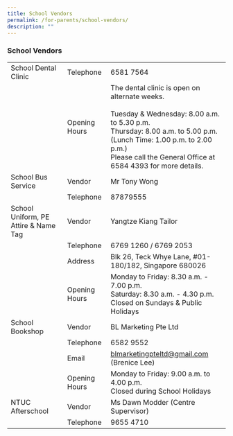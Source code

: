 ```yaml
---
title: School Vendors
permalink: /for-parents/school-vendors/
description: ""
---
```

### School Vendors

|  |  |  |
|---|---|---|
| School Dental Clinic | Telephone | 6581 7564 |
|  | Opening Hours | The dental clinic is open on alternate weeks.<br><br>Tuesday & Wednesday: 8.00 a.m. to 5.30 p.m.<br>Thursday: 8.00 a.m. to 5.00 p.m.<br>(Lunch Time: 1.00 p.m. to 2.00 p.m.)<br>Please call the General Office at 6584 4393 for more details. |
| School Bus Service | Vendor | Mr Tony Wong |
|   | Telephone | 87879555 |
| School Uniform, PE Attire & Name Tag | Vendor | Yangtze Kiang Tailor |
|   | Telephone | 6769 1260 / 6769 2053 |
|   | Address | Blk 26, Teck Whye Lane, #01-180/182, Singapore 680026 |
|   | Opening Hours | Monday to Friday: 8.30 a.m. - 7.00 p.m. <br>Saturday: 8.30 a.m. - 4.30 p.m.<br>Closed on Sundays & Public Holidays |
| School Bookshop | Vendor | BL Marketing Pte Ltd |
|   | Telephone | 6582 9552 |
|   | Email | [blmarketingpteltd@gmail.com](mailto:blmarketingpteltd@gmail.com) (Brenice Lee) |
|   | Opening Hours | Monday to Friday: 9.00 a.m. to 4.00 p.m. <br>Closed during School Holidays |
| NTUC Afterschool | Vendor | Ms Dawn Modder (Centre Supervisor) |
|   | Telephone | 9655 4710 |